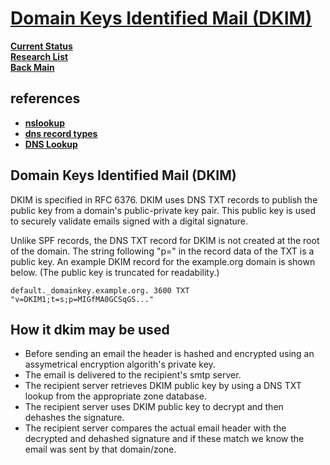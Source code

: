 # **[Domain Keys Identified Mail (DKIM)](https://www.nslookup.io/learning/dns-record-types/txt/)**

**[Current Status](../../../../development/status/weekly/current_status.md)**\
**[Research List](../../../research_list.md)**\
**[Back Main](../../../../README.md)**

## references

- **[nslookup](https://www.nslookup.io/)**
- **[dns record types](https://www.nslookup.io/learning/dns-record-types/)**
- **[DNS Lookup](https://www.whoisfreaks.com/)**

## Domain Keys Identified Mail (DKIM)

DKIM is specified in RFC 6376. DKIM uses DNS TXT records to publish the public key from a domain's public-private key pair. This public key is used to securely validate emails signed with a digital signature.

Unlike SPF records, the DNS TXT record for DKIM is not created at the root of the domain. The string following "p=" in the record data of the TXT is a public key. An example DKIM record for the example.org domain is shown below. (The public key is truncated for readability.)

```default._domainkey.example.org. 3600 TXT "v=DKIM1;t=s;p=MIGfMA0GCSqGS..."```

## How it dkim may be used

- Before sending an email the header is hashed and encrypted using an assymetrical encryption algorith's private key.
- The email is delivered to the recipient's smtp server.
- The recipient server retrieves DKIM public key by using a DNS TXT lookup from the appropriate zone database.
- The recipient server uses DKIM public key to decrypt and then dehashes the signature.
- The recipient server compares the actual email header with the decrypted and dehashed signature and if these match we know the email was sent by that domain/zone.
